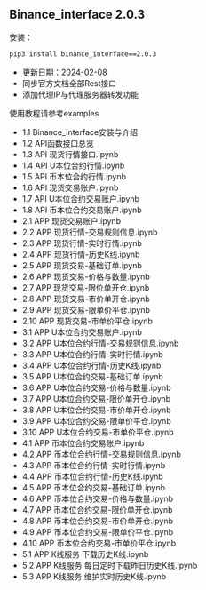 ## Binance_interface 2.0.3

安装：

```cmd
pip3 install binance_interface==2.0.3
```

- 更新日期：2024-02-08
- 同步官方文档全部Rest接口
- 添加代理IP与代理服务器转发功能

使用教程请参考examples

- 1.1 Binance_Interface安装与介绍
- 1.2 API函数接口总览
- 1.3 API 现货行情接口.ipynb
- 1.4 API U本位合约行情.ipynb
- 1.5 API 币本位合约行情.ipynb
- 1.6 API 现货交易账户.ipynb
- 1.7 API U本位合约交易账户.ipynb
- 1.8 API 币本位合约交易账户.ipynb
- 2.1 APP 现货交易账户.ipynb
- 2.2 APP 现货行情-交易规则信息.ipynb
- 2.3 APP 现货行情-实时行情.ipynb
- 2.4 APP 现货行情-历史K线.ipynb
- 2.5 APP 现货交易-基础订单.ipynb
- 2.6 APP 现货交易-价格与数量.ipynb
- 2.7 APP 现货交易-限价单开仓.ipynb
- 2.8 APP 现货交易-市价单开仓.ipynb
- 2.9 APP 现货交易-限单价平仓.ipynb
- 2.10 APP 现货交易-市单价平仓.ipynb
- 3.1 APP U本位合约交易账户.ipynb
- 3.2 APP U本位合约行情-交易规则信息.ipynb
- 3.3 APP U本位合约行情-实时行情.ipynb
- 3.4 APP U本位合约行情-历史K线.ipynb
- 3.5 APP U本位合约交易-基础订单.ipynb
- 3.6 APP U本位合约交易-价格与数量.ipynb
- 3.7 APP U本位合约交易-限价单开仓.ipynb
- 3.8 APP U本位合约交易-市价单开仓.ipynb
- 3.9 APP U本位合约交易-限单价平仓.ipynb
- 3.10 APP U本位合约交易-市单价平仓.ipynb
- 4.1 APP 币本位合约交易账户.ipynb
- 4.2 APP 币本位合约行情-交易规则信息.ipynb
- 4.3 APP 币本位合约行情-实时行情.ipynb
- 4.4 APP 币本位合约行情-历史K线.ipynb
- 4.5 APP 币本位合约交易-基础订单.ipynb
- 4.6 APP 币本位合约交易-价格与数量.ipynb
- 4.7 APP 币本位合约交易-限价单开仓.ipynb
- 4.8 APP 币本位合约交易-市价单开仓.ipynb
- 4.9 APP 币本位合约交易-限单价平仓.ipynb
- 4.10 APP 币本位合约交易-市单价平仓.ipynb
- 5.1 APP K线服务 下载历史K线.ipynb
- 5.2 APP K线服务 每日定时下载昨日历史K线.ipynb
- 5.3 APP K线服务 维护实时历史K线.ipynb